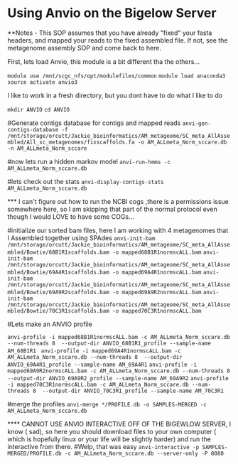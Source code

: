 # Using Anvio on the Bigelow Server

**Notes - This SOP assumes that you have already "fixed" your fasta headers, and mapped your reads to the fixed assembled file. If not, see the metagenome assembly SOP and come back to here. 

First, lets load Anvio, this module is a bit different tha the others...

```module use /mnt/scgc_nfs/opt/modulefiles/common```
```module load anaconda3```
```source activate anvio3```

I like to work in a fresh directory, but you dont have to do what I like to do

```mkdir ANVIO```
```cd ANVIO```

#Generate contigs database for contigs and mapped reads 
```anvi-gen-contigs-database -f /mnt/storage/orcutt/Jackie_bioinformatics/AM_metageome/SC_meta_AllAssembled/All_sc_metagenomes/fixscaffolds.fa -o AM_ALLmeta_Norm_sccare.db -n AM_ALLmeta_Norm_sccare```

#now lets run a hidden markov model 
```anvi-run-hmms -c AM_ALLmeta_Norm_sccare.db```

#lets check out the stats 
```anvi-display-contigs-stats AM_ALLmeta_Norm_sccare.db```

*** I can't figure out how to run the NCBI cogs ,there is a permissions issue somewhere here, so I am skipping that part of the normal protocol even though I would LOVE to have some COGs...

#initialize our sorted bam files, here I am working with 4 metagenomes that I Assembled together using SPAdes
```anvi-init-bam /mnt/storage/orcutt/Jackie_bioinformatics/AM_metageome/SC_meta_AllAssembled/Bowtie/68B1R1scaffolds.bam -o mapped68B1R1normscALL.bam```
```anvi-init-bam /mnt/storage/orcutt/Jackie_bioinformatics/AM_metageome/SC_meta_AllAssembled/Bowtie/69A4R1scaffolds.bam -o mapped69A4R1normscALL.bam```
```anvi-init-bam /mnt/storage/orcutt/Jackie_bioinformatics/AM_metageome/SC_meta_AllAssembled/Bowtie/69A9R2scaffolds.bam -o mapped69A9R2normscALL.bam```
```anvi-init-bam /mnt/storage/orcutt/Jackie_bioinformatics/AM_metageome/SC_meta_AllAssembled/Bowtie/70C3R1scaffolds.bam -o mapped70C3R1normscALL.bam```

#Lets make an ANVIO profile 

```anvi-profile -i mapped68B1R1normscALL.bam -c AM_ALLmeta_Norm_sccare.db --num-threads 8  --output-dir ANVIO_68B1R1_profile --sample-name AM_68B1R1 ```
```anvi-profile -i mapped69A4R1normscALL.bam -c AM_ALLmeta_Norm_sccare.db --num-threads 8  --output-dir ANVIO_69A4R1_profile --sample-name AM_69A4R1```
```anvi-profile -i mapped69A9R2normscALL.bam -c AM_ALLmeta_Norm_sccare.db --num-threads 8  --output-dir ANVIO_69A9R2_profile --sample-name AM_69A9R2```
```anvi-profile -i mapped70C3R1normscALL.bam -c AM_ALLmeta_Norm_sccare.db --num-threads 8  --output-dir ANVIO_70C3R1_profile --sample-name AM_70C3R1```

#merge the profiles 
```anvi-merge */PROFILE.db -o SAMPLES-MERGED -c AM_ALLmeta_Norm_sccare.db```


**** CANNOT USE ANVIO INTERACTIVE OFF OF THE BIGEWLOW SERVER, I know ( sad), so here you should download files to your own computer ( which is hopefully linux or your life will be slightly harder) and run the interactive from there. 
#Welp, that was easy 
```anvi-interactive -p SAMPLES-MERGED/PROFILE.db -c AM_ALLmeta_Norm_sccare.db --server-only -P 8080```


